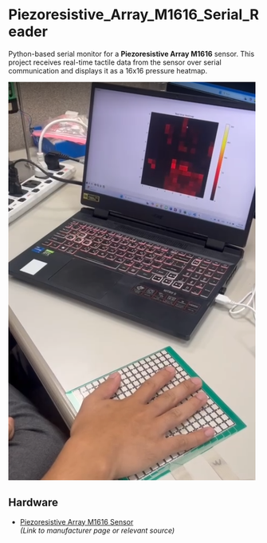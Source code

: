 # Piezoresistive_Array_M1616_Serial_Reader

Python-based serial monitor for a **Piezoresistive Array M1616** sensor. This project receives real-time tactile data from the sensor over serial communication and displays it as a 16x16 pressure heatmap.

![Example](img/example.png)

## Hardware
- [Piezoresistive Array M1616 Sensor](https://th.aliexpress.com/item/1005008874688367.html?gatewayAdapt=glo2tha)  
  *(Link to manufacturer page or relevant source)*
